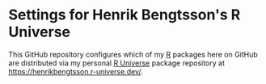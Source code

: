 # Settings for Henrik Bengtsson's R Universe

This GitHub repository configures which of my [R] packages here on GitHub are distributed via my personal [R Universe] package repository at <https://henrikbengtsson.r-universe.dev/>.

[R]: https://www.r-project.org/
[R Universe]: https://r-universe.dev/

